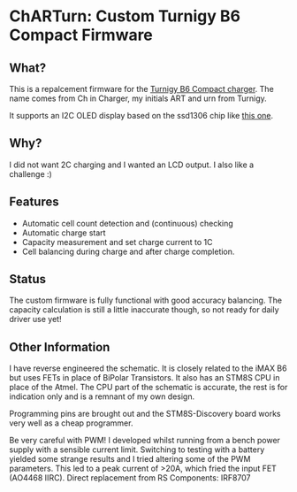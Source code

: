 # ChARTurn: Custom Turnigy B6 Compact Firmware

## What?
This is a repalcement firmware for the [Turnigy B6 Compact charger](http://goo.gl/uX2E8J).
The name comes from Ch in Charger, my initials ART and urn from Turnigy.

It supports an I2C OLED display based on the ssd1306 chip like [this one](http://goo.gl/ApJXRa).

## Why?
I did not want 2C charging and I wanted an LCD output. 
I also like a challenge :)

## Features
 - Automatic cell count detection and (continuous) checking
 - Automatic charge start
 - Capacity measurement and set charge current to 1C
 - Cell balancing during charge and after charge completion.

## Status
The custom firmware is fully functional with good accuracy balancing. 
The capacity calculation is still a little inaccurate though, so not ready for daily driver use yet!

## Other Information
I have reverse engineered the schematic. It is closely related to the iMAX B6 but uses FETs in place of BiPolar Transistors. 
It also has an STM8S CPU in place of the Atmel. 
The CPU part of the schematic is accurate, the rest is for indication only and is a remnant of my own design.

Programming pins are brought out and the STM8S-Discovery board works very well as a cheap programmer.

Be very careful with PWM! 
I developed whilst running from a bench power supply with a sensible current limit. 
Switching to testing with a battery yielded some strange results and I tried altering some of the PWM parameters. 
This led to a peak current of >20A, which fried the input FET (AO4468 IIRC). 
Direct replacement from RS Components: IRF8707
